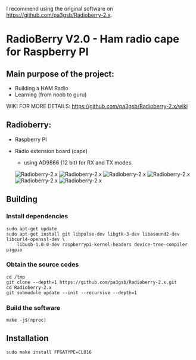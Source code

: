 I recommend using the original software on https://github.com/pa3gsb/Radioberry-2.x.

RadioBerry V2.0 - Ham radio cape for Raspberry PI
==============================================

## Main purpose of the project:

- Building a HAM Radio
- Learning (from noob to guru)

WIKI FOR MORE DETAILS:  https://github.com/pa3gsb/Radioberry-2.x/wiki

## Radioberry:

- Raspberry PI
- Radio extension board (cape)
	- using AD9866 (12 bit)  for RX and TX modes.

	![Radioberry-2.x](docs/gallery/front.JPG)
	![Radioberry-2.x](docs/gallery/radioberry-in-case-small.jpg)
	![Radioberry-2.x](docs/gallery/back.JPG)
	![Radioberry-2.x](docs/gallery/rb+rpi-front.JPG)
	![Radioberry-2.x](docs/gallery/rb+rpi-side.JPG)
	![Radioberry-2.x](docs/gallery/radioberry-open-incase-small.jpg)
	

## Building

### Install dependencies
	sudo apt-get update
	sudo apt-get install git libpulse-dev libgtk-3-dev libasound2-dev libcurl4-openssl-dev \
		libusb-1.0-0-dev raspberrypi-kernel-headers device-tree-compiler pigpio

### Obtain the source codes
	cd /tmp
	git clone --depth=1 https://github.com/pa3gsb/Radioberry-2.x.git
	cd Radioberry-2.x
	git submodule update --init --recursive --depth=1

### Build the software
	make -j$(nproc)

## Installation
	sudo make install FPGATYPE=CL016
